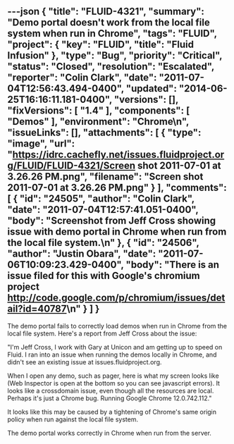---json
{
  "title": "FLUID-4321",
  "summary": "Demo portal doesn't work from the local file system when run in Chrome",
  "tags": "FLUID",
  "project": {
    "key": "FLUID",
    "title": "Fluid Infusion"
  },
  "type": "Bug",
  "priority": "Critical",
  "status": "Closed",
  "resolution": "Escalated",
  "reporter": "Colin Clark",
  "date": "2011-07-04T12:56:43.494-0400",
  "updated": "2014-06-25T16:16:11.181-0400",
  "versions": [],
  "fixVersions": [
    "1.4"
  ],
  "components": [
    "Demos"
  ],
  "environment": "Chrome\n",
  "issueLinks": [],
  "attachments": [
    {
      "type": "image",
      "url": "https://idrc.cachefly.net/issues.fluidproject.org/FLUID/FLUID-4321/Screen shot 2011-07-01 at 3.26.26 PM.png",
      "filename": "Screen shot 2011-07-01 at 3.26.26 PM.png"
    }
  ],
  "comments": [
    {
      "id": "24505",
      "author": "Colin Clark",
      "date": "2011-07-04T12:57:41.051-0400",
      "body": "Screenshot from Jeff Cross showing issue with demo portal in Chrome when run from the local file system.\n"
    },
    {
      "id": "24506",
      "author": "Justin Obara",
      "date": "2011-07-06T10:09:23.429-0400",
      "body": "There is an issue filed for this with Google's chromium project <http://code.google.com/p/chromium/issues/detail?id=40787>\n"
    }
  ]
}
---
The demo portal fails to correctly load demos when run in Chrome from the local file system. Here's a report from Jeff Cross about the issue:

"I'm Jeff Cross, I work with Gary at Unicon and am getting up to speed on Fluid. I ran into an issue when running the demos locally in Chrome, and didn't see an existing issue at issues.fluidproject.org.&#x20;

When I open any demo, such as pager, here is what my screen looks like (Web Inspector is open at the bottom so you can see javascript errors). It looks like a crossdomain issue, even though all the resources are local. Perhaps it's just a Chrome bug. Running Google Chrome 12.0.742.112."

It looks like this may be caused by a tightening of Chrome's same origin policy when run against the local file system.

The demo portal works correctly in Chrome when run from the server.

        